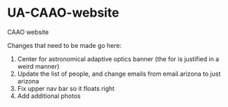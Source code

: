 # UA-CAAO-website
 CAAO website
 
 Changes that need to be made go here:
 
 1. Center for astronomical adaptive optics banner (the for is justified in a weird manner)
 2. Update the list of people, and change emails from email.arizona to just arizona
 3. Fix upper nav bar so it floats right
 4. Add additional photos
